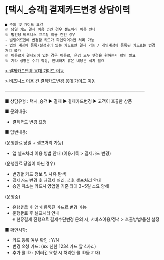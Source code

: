 # [택시_승객] 결제카드변경 상담이력

```
■ 주의 및 가이드 요약  
※ 당일 카드 결제 이용 건인 경우 셀프처리 이용 안내  
※ 법인용 비즈니스 프로필 이용 건인 경우   
- 빌링어드민에 변경할 카드가 확인되어야만 처리 가능  
- 법인 계정에 등록/설정되어 있는 카드로만 결제 가능 / 개인계정에 등록된 카드로는 변경 처리 불가  
※ 이용료가 결제되어 있는 경우 이용료, 운임 모두 변경을 원하는지 확인 필요  
※ 기타 상황은 수기 작성, 안내하지 않은 내용은 삭제 필요
```

[> 결제카드변경 응대 가이드 이동](https://kakaomobilitysupport.zendesk.com/hc/ko/articles/29561507643289--%EC%B1%84%ED%8C%85-%EC%9C%A0%EC%84%A0-%EA%B2%B0%EC%A0%9C%EC%B9%B4%EB%93%9C%EB%B3%80%EA%B2%BD)

[> 비즈니스 이용 건 결제카드변경 응대 가이드 이동](https://kakaomobilitysupport.zendesk.com/hc/ko/articles/29605454169113--%EC%B1%84%ED%8C%85-%EC%9C%A0%EC%84%A0-%EA%B2%B0%EC%A0%9C%EC%B9%B4%EB%93%9C%EB%B3%80%EA%B2%BD-%EB%B9%84%EC%A6%88%EB%8B%88%EC%8A%A4)

──────────────────────────────────────────────

■ 상담유형 : 택시\_승객 ▶ 결제 ▶ 결제카드변경 ▶ 고객이 호출한 상품

■ 문의내용:  
- 결제카드 변경 요청

■ 답변내용:

(운행완료 당일 + 셀프처리 가능)  
- 앱 셀프처리 이용 방법 안내 (이용기록 > 결제카드 변경)

(운행완료 당일이 아닌 경우)  
- 변경할 카드 정보 및 사유 탐색   
- 결제카드 변경 후 재결제 처리, 추후 셀프처리 안내   
- 승인 취소는 카드사 영업일 기준 최대 3~5일 소요 양해

(운행중)  
- 운행완료 후 앱에 등록된 카드로 변경 가능  
- 운행완료 후 셀프처리 안내   
※ 현장결제 진행으로 결제수단변경 문의 시, 서비스이용/정책 > 호출방법/옵션 설정

■ 확인사항:  
- 카드 등록 여부 확인 : Y/N  
- 변경 요청 카드: (ex: 신한 1234 카드 앞 4자리)  
- 추가 콜 ID : (여러건 요청 시 처리한 콜 ID들 기재)